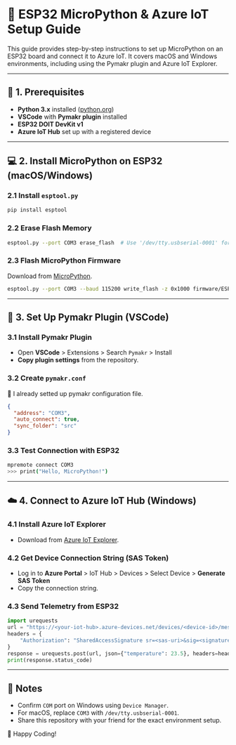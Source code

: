 # 🚀 ESP32 MicroPython & Azure IoT Setup Guide

This guide provides step-by-step instructions to set up MicroPython on an ESP32 board and connect it to Azure IoT. It covers macOS and Windows environments, including using the Pymakr plugin and Azure IoT Explorer.

---

## 📌 1. Prerequisites
- **Python 3.x** installed ([python.org](https://www.python.org/downloads/))
- **VSCode** with **Pymakr plugin** installed
- **ESP32 DOIT DevKit v1**
- **Azure IoT Hub** set up with a registered device

---

## 💻 2. Install MicroPython on ESP32 (macOS/Windows)

### 2.1 Install `esptool.py`
```bash
pip install esptool
```

### 2.2 Erase Flash Memory
```bash
esptool.py --port COM3 erase_flash  # Use '/dev/tty.usbserial-0001' for macOS
```

### 2.3 Flash MicroPython Firmware
Download from [MicroPython](https://micropython.org/download/esp32/).
```bash
esptool.py --port COM3 --baud 115200 write_flash -z 0x1000 firmware/ESP32_GENERIC-20241129-v1.24.1.bin
```

---

## 🧩 3. Set Up Pymakr Plugin (VSCode)
### 3.1 Install Pymakr Plugin
- Open **VSCode** > Extensions > Search `Pymakr` > Install
- **Copy plugin settings** from the repository.

### 3.2 Create `pymakr.conf`

🚨 I already setted up pymakr configuration file.

```json
{
  "address": "COM3",
  "auto_connect": true,
  "sync_folder": "src"
}
```

### 3.3 Test Connection with ESP32
```bash
mpremote connect COM3
>>> print("Hello, MicroPython!")
```

---

## ☁️ 4. Connect to Azure IoT Hub (Windows)
### 4.1 Install Azure IoT Explorer
- Download from [Azure IoT Explorer](https://github.com/Azure/azure-iot-explorer/releases).

### 4.2 Get Device Connection String (SAS Token)
- Log in to **Azure Portal** > IoT Hub > Devices > Select Device > **Generate SAS Token**
- Copy the connection string.

### 4.3 Send Telemetry from ESP32
```python
import urequests
url = "https://<your-iot-hub>.azure-devices.net/devices/<device-id>/messages/events?api-version=2020-09-30"
headers = {
    "Authorization": "SharedAccessSignature sr=<sas-uri>&sig=<signature>&se=<expiry>&skn=<policy>"
}
response = urequests.post(url, json={"temperature": 23.5}, headers=headers)
print(response.status_code)
```

---

## 📝 Notes
- Confirm `COM` port on Windows using `Device Manager`.
- For macOS, replace `COM3` with `/dev/tty.usbserial-0001`.
- Share this repository with your friend for the exact environment setup.

🚀 Happy Coding!